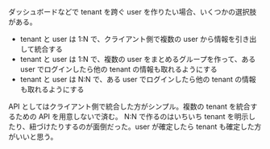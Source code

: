 ダッシュボードなどで tenant を跨ぐ user を作りたい場合、いくつかの選択肢がある。

-   tenant と user は 1:N で、クライアント側で複数の user から情報を引き出して統合する
-   tenant と user は 1:N で、複数の user をまとめるグループを作って、ある user でログインしたら他の tenant の情報も取れるようにする
-   tenant と user は N:N で、ある user でログインしたら他の tenant の情報も取れるようにする

API としてはクライアント側で統合した方がシンプル。複数の tenant を統合するための API を用意しないで済む。
N:N で作るのはいちいち tenant を明示したり、紐づけたりするのが面倒だった。user が確定したら tenant も確定した方がいいと思う。
